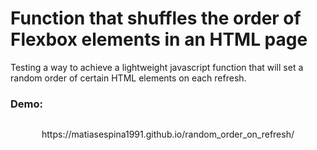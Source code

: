 # Function that shuffles the order of Flexbox elements in an HTML page



Testing a way to achieve a lightweight javascript function that will set a random order of certain HTML elements on each refresh.



### Demo:

<p align="center">
<img src="https://media3.giphy.com/media/qNXln9YbYbHDggV6Bi/giphy.gif" alt="" /> 


</p>
<p align="center">
https://matiasespina1991.github.io/random_order_on_refresh/
</p>
